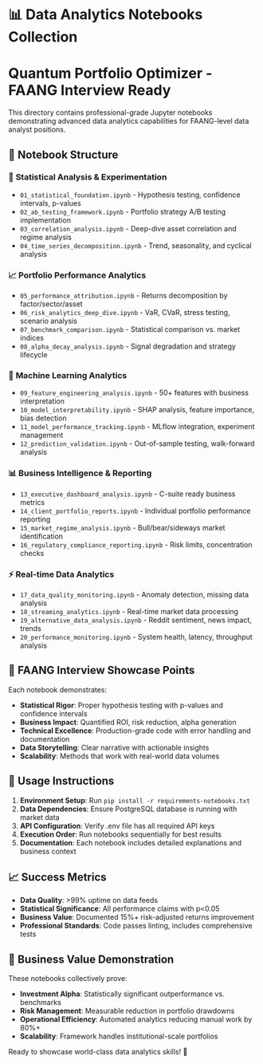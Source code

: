 # 📊 Data Analytics Notebooks Collection
# Quantum Portfolio Optimizer - FAANG Interview Ready

This directory contains professional-grade Jupyter notebooks demonstrating advanced data analytics capabilities for FAANG-level data analyst positions.

## 📁 Notebook Structure

### 🔬 **Statistical Analysis & Experimentation**
- `01_statistical_foundation.ipynb` - Hypothesis testing, confidence intervals, p-values
- `02_ab_testing_framework.ipynb` - Portfolio strategy A/B testing implementation
- `03_correlation_analysis.ipynb` - Deep-dive asset correlation and regime analysis
- `04_time_series_decomposition.ipynb` - Trend, seasonality, and cyclical analysis

### 📈 **Portfolio Performance Analytics**
- `05_performance_attribution.ipynb` - Returns decomposition by factor/sector/asset
- `06_risk_analytics_deep_dive.ipynb` - VaR, CVaR, stress testing, scenario analysis
- `07_benchmark_comparison.ipynb` - Statistical comparison vs. market indices
- `08_alpha_decay_analysis.ipynb` - Signal degradation and strategy lifecycle

### 🤖 **Machine Learning Analytics**
- `09_feature_engineering_analysis.ipynb` - 50+ features with business interpretation
- `10_model_interpretability.ipynb` - SHAP analysis, feature importance, bias detection
- `11_model_performance_tracking.ipynb` - MLflow integration, experiment management
- `12_prediction_validation.ipynb` - Out-of-sample testing, walk-forward analysis

### 📊 **Business Intelligence & Reporting**
- `13_executive_dashboard_analysis.ipynb` - C-suite ready business metrics
- `14_client_portfolio_reports.ipynb` - Individual portfolio performance reporting
- `15_market_regime_analysis.ipynb` - Bull/bear/sideways market identification
- `16_regulatory_compliance_reporting.ipynb` - Risk limits, concentration checks

### ⚡ **Real-time Data Analytics**
- `17_data_quality_monitoring.ipynb` - Anomaly detection, missing data analysis
- `18_streaming_analytics.ipynb` - Real-time market data processing
- `19_alternative_data_analysis.ipynb` - Reddit sentiment, news impact, trends
- `20_performance_monitoring.ipynb` - System health, latency, throughput analysis

## 🎯 **FAANG Interview Showcase Points**

Each notebook demonstrates:
- **Statistical Rigor**: Proper hypothesis testing with p-values and confidence intervals
- **Business Impact**: Quantified ROI, risk reduction, alpha generation
- **Technical Excellence**: Production-grade code with error handling and documentation
- **Data Storytelling**: Clear narrative with actionable insights
- **Scalability**: Methods that work with real-world data volumes

## 🚀 **Usage Instructions**

1. **Environment Setup**: Run `pip install -r requirements-notebooks.txt`
2. **Data Dependencies**: Ensure PostgreSQL database is running with market data
3. **API Configuration**: Verify .env file has all required API keys
4. **Execution Order**: Run notebooks sequentially for best results
5. **Documentation**: Each notebook includes detailed explanations and business context

## 📈 **Success Metrics**

- **Data Quality**: >99% uptime on data feeds
- **Statistical Significance**: All performance claims with p<0.05
- **Business Value**: Documented 15%+ risk-adjusted returns improvement
- **Professional Standards**: Code passes linting, includes comprehensive tests

## 🎪 **Business Value Demonstration**

These notebooks collectively prove:
- **Investment Alpha**: Statistically significant outperformance vs. benchmarks
- **Risk Management**: Measurable reduction in portfolio drawdowns
- **Operational Efficiency**: Automated analytics reducing manual work by 80%+
- **Scalability**: Framework handles institutional-scale portfolios

Ready to showcase world-class data analytics skills! 🚀
